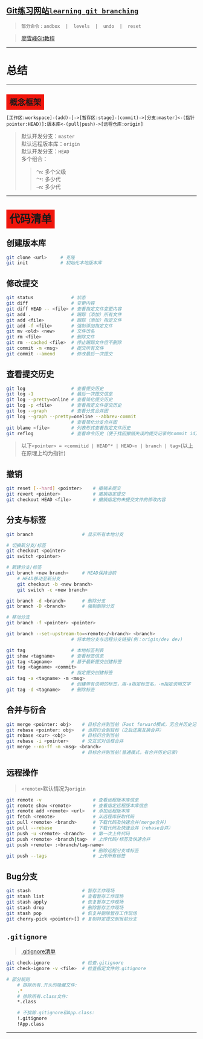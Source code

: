 ## [Git练习网站```learning git branching```](https://learngitbranching.js.org/?locale=zh_CN)
> ```部分命令：andbox  |  levels  |  undo  |  reset```

> [廖雪峰Git教程](https://www.liaoxuefeng.com/wiki/896043488029600)

----------------------------------------------
# 总结
---------------------------------
## <span style="background: #f0150b; padding: .5rem; font-weight: 700;">概念框架</span>
```
[工作区:workspace]-(add)-[->[暂存区:stage]-(commit)->[分支:master]<-(指针pointer:HEAD)]:版本库<-(pull|push)->[远程仓库:origin]
```
> 默认开发分支：```master```        
> 默认远程版本库：```origin```      
> 默认开发分支：```HEAD```      
多个组合：      
>> ```^n```: 多个父级        
>> ```^*```: 多少代      
>> ```~n```: 多少代      
----------------------------------


# <span style="background: #f0150b; padding: .5rem; font-weight: 700;">代码清单</span>
## 创建版本库
```bash
git clone <url>     # 克隆
git init            # 初始化本地版本库
```
## 修改提交
```bash
git status              # 状态
git diff                # 变更内容
git diff HEAD -- <file> # 查看指定文件变更内容
git add .               # 跟踪（添加）所有文件
git add <file>          # 跟踪（添加）指定文件
git add -f <file>       # 强制添加指定文件
git mv <old> <new>      # 文件改名
git rm <file>           # 删除文件
git rm --cached <file>  # 停止跟踪文件但不删除
git commit -m <msg>     # 提交所有文件
git commit --amend      # 修改最后一次提交
```

## 查看提交历史
```bash
git log                 # 查看提交历史
git log -1              # 最后一次提交信息
git log --pretty=online # 查看简化提交历史
git log -p <file>       # 查看指定文件提交历史
git log --graph         # 查看分支合并图
git log --graph --pretty=oneline --abbrev-commit
                        # 查看简化分支合并图
git blame <file>        # 列表形式查看指定文件历史
git reflog              # 查看命令历史（便于找回撤销失误的提交记录的commit id）
```
> 以下```<pointer> = <commitid | HEAD^* | HEAD~n | branch | tag>```(以上在原理上均为指针)

## 撤销
```bash
git reset [--hard] <pointer>    # 撤销未提交
git revert <pointer>            # 撤销指定提交
git checkout HEAD <file>        # 撤销指定的未提交文件的修改内容
```

## 分支与标签
```bash
git branch                  # 显示所有本地分支

# 切换新分支/标签
git checkout <pointer>
git switch <pointer>

# 新建分支/标签
git branch <new branch>     # HEAD保持当前 
    # HEAD移动至新分支
    git checkout -b <new branch>    
    git switch -c <new branch>

git branch -d <branch>      # 删除分支
git branch -D <branch>      # 强制删除分支 

# 移动分支
git branch -f <pointer> <pointer>

git branch --set-upstream-to=<remote>/<branch> <branch>
                        # 将本地分支与远程分支链接(例：origin/dev dev)

git tag                 # 本地标签列表
git show <tagname>      # 查看标签信息
git tag <tagname>       # 基于最新提交创建标签
git tag <tagname> <commit>
                        # 指定提交创建标签
git tag -a <tagname> -m <msg>
                        # 创建带有说明的标签，用-a指定标签名，-m指定说明文字
git tag -d <tagname>    # 删除标签
```

## 合并与衍合
```bash
git merge <pointer: obj>    # 目标合并到当前（Fast forward模式，无合并历史记录）
git rebase <pointer: obj>   # 当前衍合到目标（之后还需互换合并）
git rebase <cur> <obj>      # 目标衍合到当前
git rebase -i <pointer>     # 交互式对话框合并
git merge --no-ff -m <msg> <branch>
                            # 目标合并到当前(普通模式，有合并历史记录)
```

## 远程操作
> ```<remote>```默认情况为```origin```
```bash
git remote -v                   # 查看远程版本库信息
git remote show <remote>        # 查看指定远程版本库信息
git remote add <remote> <url>   # 添加远程版本库
git fetch <remote>              # 从远程库获取代码
git pull <remote> <branch>      # 下载代码及快速合并(merge合并)
git pull --rebase               # 下载代码及快速合并（rebase合并）
git push -u <remote> <branch>   # 第一次上传代码
git push <remote> <branch|tag>  # 上传代码/标签及快速合并
git push <remote> :<branch/tag-name>
                                # 删除远程分支或标签
git push --tags                 # 上传所有标签
```

## Bug分支
```bash
git stash                   # 暂存工作现场 
git stash list              # 查看暂存工作现场
git stash apply             # 恢复暂存工作现场
git stash drop              # 删除暂存工作现场
git stash pop               # 恢复并删除暂存工作现场
git cherry-pick <pointer>[] # 复制特定提交到当前分支
```

## ```.gitignore```
> [.gitignore清单](https://github.com/github/gitignore)
```bash
git check-ignore            # 检查.gitignore
git check-ignore -v <file>  # 检查指定文件的.gitignore

# 部分规则
    # 排除所有.开头的隐藏文件:
    .*
    # 排除所有.class文件:
    *.class

    # 不排除.gitignore和App.class:
    !.gitignore
    !App.class
```

----------------------------------------------